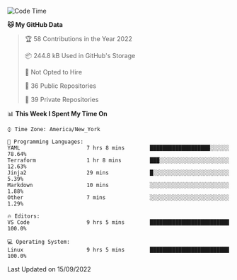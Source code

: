 <!--START_SECTION:waka-->
![Code Time](http://img.shields.io/badge/Code%20Time-86%20hrs%2055%20mins-blue)

**🐱 My GitHub Data** 

> 🏆 58 Contributions in the Year 2022
 > 
> 📦 244.8 kB Used in GitHub's Storage 
 > 
> 🚫 Not Opted to Hire
 > 
> 📜 36 Public Repositories 
 > 
> 🔑 39 Private Repositories  
 > 
📊 **This Week I Spent My Time On** 

```text
⌚︎ Time Zone: America/New_York

💬 Programming Languages: 
YAML                     7 hrs 8 mins        ███████████████████░░░░░░   78.64% 
Terraform                1 hr 8 mins         ███░░░░░░░░░░░░░░░░░░░░░░   12.63% 
Jinja2                   29 mins             █░░░░░░░░░░░░░░░░░░░░░░░░   5.39% 
Markdown                 10 mins             ░░░░░░░░░░░░░░░░░░░░░░░░░   1.88% 
Other                    7 mins              ░░░░░░░░░░░░░░░░░░░░░░░░░   1.29%

🔥 Editors: 
VS Code                  9 hrs 5 mins        █████████████████████████   100.0%

💻 Operating System: 
Linux                    9 hrs 5 mins        █████████████████████████   100.0%

```


 Last Updated on 15/09/2022
<!--END_SECTION:waka-->
